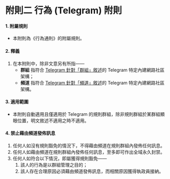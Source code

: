 # 附則二 行為 (Telegram) 附則

#### 1. 附屬規則

- 本附則為《行為通則》的附屬規則。

#### 2. 釋義

1. 在本附則中，除非文意另有所指——
    - **群組** 指符合 [Telegram 針對「群組」敘述](https://telegram.org/tour/groups)的 Telegram 特定內建網路社區架構；
    - **頻道** 指符合 [Telegram 針對「頻道」敘述](https://telegram.org/tour/channels)的 Telegram 特定內建網路社區架構。

#### 3. 適用範圍

- 本附則自動適用且僅適用於 Telegram 的規則群組，除非規則群組於某群組顯眼位置，明文敘述不適用之時不適用。

#### 4. 禁止藉由頻道發佈訊息

1. 任何人如沒有規則豁免的情況下，不得藉由頻道在規則群組內發佈任何訊息。
2. 任何人如藉由頻道在規則群組內發佈任何訊息，至多即可作出全域永久封禁。
3. 任何人如符合以下情況，即屬獲得規則豁免——
    1. 該人的行為是以群組管理之目的；
    2. 該人存在合理原因必須藉由頻道發佈訊息，而相關原因獲得執政員接納。
